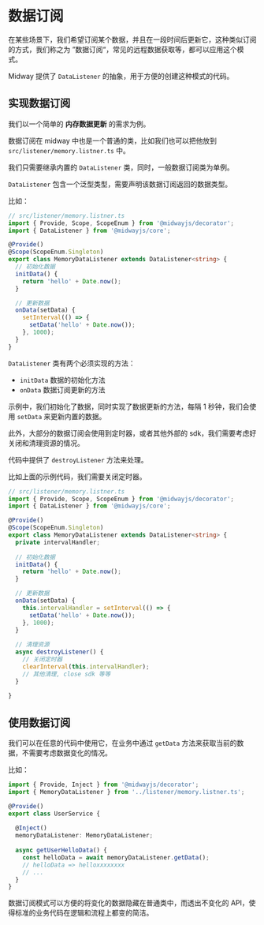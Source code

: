 # 数据订阅

在某些场景下，我们希望订阅某个数据，并且在一段时间后更新它，这种类似订阅的方式，我们称之为 ”数据订阅“，常见的远程数据获取等，都可以应用这个模式。

Midway 提供了 `DataListener` 的抽象，用于方便的创建这种模式的代码。

## 实现数据订阅

我们以一个简单的 **内存数据更新** 的需求为例。

数据订阅在 midway 中也是一个普通的类，比如我们也可以把他放到 `src/listener/memory.listner.ts` 中。

我们只需要继承内置的 `DataListener` 类，同时，一般数据订阅类为单例。

`DataListener` 包含一个泛型类型，需要声明该数据订阅返回的数据类型。

比如：

```typescript
// src/listener/memory.listner.ts
import { Provide, Scope, ScopeEnum } from '@midwayjs/decorator';
import { DataListener } from '@midwayjs/core';

@Provide()
@Scope(ScopeEnum.Singleton)
export class MemoryDataListener extends DataListener<string> {
  // 初始化数据
  initData() {
    return 'hello' + Date.now();
  }

  // 更新数据
  onData(setData) {
    setInterval(() => {
      setData('hello' + Date.now());
    }, 1000);
  }
}
```

`DataListener` 类有两个必须实现的方法：

- `initData` 数据的初始化方法
- `onData` 数据订阅更新的方法

示例中，我们初始化了数据，同时实现了数据更新的方法，每隔 1 秒钟，我们会使用 `setData` 来更新内置的数据。

此外，大部分的数据订阅会使用到定时器，或者其他外部的 sdk，我们需要考虑好关闭和清理资源的情况。

代码中提供了 `destroyListener` 方法来处理。

比如上面的示例代码，我们需要关闭定时器。

```typescript
// src/listener/memory.listner.ts
import { Provide, Scope, ScopeEnum } from '@midwayjs/decorator';
import { DataListener } from '@midwayjs/core';

@Provide()
@Scope(ScopeEnum.Singleton)
export class MemoryDataListener extends DataListener<string> {
  private intervalHandler;
  
  // 初始化数据
  initData() {
    return 'hello' + Date.now();
  }

  // 更新数据
  onData(setData) {
    this.intervalHandler = setInterval(() => {
      setData('hello' + Date.now());
    }, 1000);
  }
  
  // 清理资源
  async destroyListener() {
    // 关闭定时器
    clearInterval(this.intervalHandler);
    // 其他清理, close sdk 等等
  }
  
}
```



## 使用数据订阅

我们可以在任意的代码中使用它，在业务中通过 `getData` 方法来获取当前的数据，不需要考虑数据变化的情况。

比如：

```typescript
import { Provide, Inject } from '@midwayjs/decorator';
import { MemoryDataListener } from '../listener/memory.listner.ts';

@Provide()
export class UserService {
  
  @Inject()
  memoryDataListener: MemoryDataListener;
  
  async getUserHelloData() {
    const helloData = await memoryDataListener.getData();
    // helloData => helloxxxxxxxx
    // ...
  }
}
```

数据订阅模式可以方便的将变化的数据隐藏在普通类中，而透出不变化的 API，使得标准的业务代码在逻辑和流程上都变的简洁。
